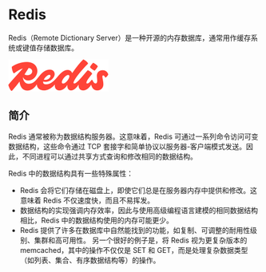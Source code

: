 # Redis

Redis（Remote Dictionary Server）是一种开源的内存数据库，通常用作缓存系统或键值存储数据库。

![Redis](https://raw.githubusercontent.com/docker-library/docs/0e42ee108b46e1ba6333e9eb44201b8f26c4032d/redis/logo.png)

## 简介

Redis 通常被称为数据结构服务器。这意味着，Redis 可通过一系列命令访问可变数据结构，这些命令通过 TCP
套接字和简单协议以服务器-客户端模式发送。因此，不同进程可以通过共享方式查询和修改相同的数据结构。

Redis 中的数据结构具有一些特殊属性：

+ Redis 会将它们存储在磁盘上，即使它们总是在服务器内存中提供和修改。这意味着 Redis 不仅速度快，而且不易挥发。
+ 数据结构的实现强调内存效率，因此与使用高级编程语言建模的相同数据结构相比，Redis 中的数据结构使用的内存可能更少。
+ Redis 提供了许多在数据库中自然能找到的功能，如复制、可调整的耐用性级别、集群和高可用性。
  另一个很好的例子是，将 Redis 视为更复杂版本的 memcached，其中的操作不仅仅是 SET 和 GET，而是处理复杂数据类型（如列表、集合、有序数据结构等）的操作。

